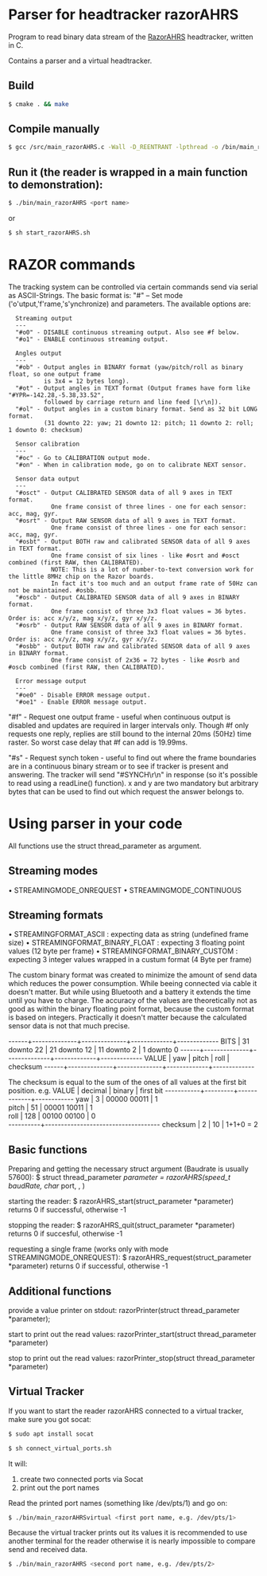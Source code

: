 Parser for headtracker razorAHRS
===

Program to read binary data stream of the [RazorAHRS](https://github.com/ptrbrtz/razor-9dof-ahrs) headtracker, written in C.

Contains a parser and a virtual headtracker.

Build
---

```bash
$ cmake . && make
```

Compile manually
---
```bash
$ gcc /src/main_razorAHRS.c -Wall -D_REENTRANT -lpthread -o /bin/main_razorAHRS
```

Run it (the reader is wrapped in a main function to demonstration):
---
```bash
$ ./bin/main_razorAHRS <port name> 
```

or

```bash
$ sh start_razorAHRS.sh
```

RAZOR commands
===
The tracking system can be controlled via certain commands send via serial as ASCII-Strings. The basic format is: "#<mode><params>" – Set mode ('o'utput,'f'rame,'s'ynchronize) and parameters. The available options are:

      Streaming output
      ---
      "#o0" - DISABLE continuous streaming output. Also see #f below.
      "#o1" - ENABLE continuous streaming output.

      Angles output
      ---
      "#ob" - Output angles in BINARY format (yaw/pitch/roll as binary float, so one output frame
              is 3x4 = 12 bytes long).
      "#ot" - Output angles in TEXT format (Output frames have form like "#YPR=-142.28,-5.38,33.52",
              followed by carriage return and line feed [\r\n]).
      "#ol" - Output angles in a custom binary format. Send as 32 bit LONG format.
              (31 downto 22: yaw; 21 downto 12: pitch; 11 downto 2: roll; 1 downto 0: checksum)

      Sensor calibration
      ---
      "#oc" - Go to CALIBRATION output mode.
      "#on" - When in calibration mode, go on to calibrate NEXT sensor.

      Sensor data output
      ---
      "#osct" - Output CALIBRATED SENSOR data of all 9 axes in TEXT format.
                One frame consist of three lines - one for each sensor: acc, mag, gyr.
      "#osrt" - Output RAW SENSOR data of all 9 axes in TEXT format.
                One frame consist of three lines - one for each sensor: acc, mag, gyr.
      "#osbt" - Output BOTH raw and calibrated SENSOR data of all 9 axes in TEXT format.
                One frame consist of six lines - like #osrt and #osct combined (first RAW, then CALIBRATED).
                NOTE: This is a lot of number-to-text conversion work for the little 8MHz chip on the Razor boards.
                In fact it's too much and an output frame rate of 50Hz can not be maintained. #osbb.
      "#oscb" - Output CALIBRATED SENSOR data of all 9 axes in BINARY format.
                One frame consist of three 3x3 float values = 36 bytes. Order is: acc x/y/z, mag x/y/z, gyr x/y/z.
      "#osrb" - Output RAW SENSOR data of all 9 axes in BINARY format.
                One frame consist of three 3x3 float values = 36 bytes. Order is: acc x/y/z, mag x/y/z, gyr x/y/z.
      "#osbb" - Output BOTH raw and calibrated SENSOR data of all 9 axes in BINARY format.
                One frame consist of 2x36 = 72 bytes - like #osrb and #oscb combined (first RAW, then CALIBRATED).

      Error message output
      ---
      "#oe0" - Disable ERROR message output.
      "#oe1" - Enable ERROR message output.


  "#f" - Request one output frame - useful when continuous output is disabled and updates are
         required in larger intervals only. Though #f only requests one reply, replies are still
         bound to the internal 20ms (50Hz) time raster. So worst case delay that #f can add is 19.99ms.


  "#s<xy>" - Request synch token - useful to find out where the frame boundaries are in a continuous
         binary stream or to see if tracker is present and answering. The tracker will send
         "#SYNCH<xy>\r\n" in response (so it's possible to read using a readLine() function).
         x and y are two mandatory but arbitrary bytes that can be used to find out which request
         the answer belongs to.



Using parser in your code
===

All functions use the struct thread_parameter as argument.


Streaming modes
---
• STREAMINGMODE_ONREQUEST
• STREAMINGMODE_CONTINUOUS


Streaming formats
---
• STREAMINGFORMAT_ASCII		: expecting data as string (undefined frame size)
• STREAMINGFORMAT_BINARY_FLOAT	: expecting 3 floating point values (12 byte per frame)
• STREAMINGFORMAT_BINARY_CUSTOM	: expecting 3 integer values wrapped in a custum format (4 Byte per frame)

The custom binary format was created to minimize the amount of send data which reduces the power consumption. While beeing connected via cable it doesn't matter. But while using Bluetooth and a battery it extends the time until you have to charge.
The accuracy of the values are theoretically not as good as within the binary floating point format, because the custom format is based on integers. Practically it doesn't matter because the calculated sensor data is not that much precise.

------+--------------+--------------+-------------+-------------
BITS  | 31 downto 22 | 21 downto 12 | 11 downto 2 | 1 downto 0
------+--------------+--------------+-------------+-------------
VALUE | yaw          | pitch        | roll        | checksum
------+--------------+--------------+-------------+-------------

The checksum is equal to the sum of the ones of all values at the first bit position.
e.g. 
      VALUE    | decimal | binary      | first bit 
    -----------+---------+-------------+------------
      yaw      |     3   | 00000 00011 |     1     
      pitch    |    51   | 00001 10011 |     1     
      roll     |   128   | 00100 00100 |     0     
     ----------+------------------------------------
      checksum |     2   |          10 | 1+1+0 = 2     


Basic functions
---
Preparing and getting the necessary struct argument (Baudrate is usually 57600):
	$ struct thread_parameter *parameter = razorAHRS(speed_t baudRate, char* port, <streaming mode>, <streaming format> )

starting the reader:
	$ razorAHRS_start(struct_parameter *parameter)
	returns 0 if successful, otherwise -1

stopping the reader:
	$ razorAHRS_quit(struct_parameter *parameter)
	returns 0 if succesful, otherwise -1

requesting a single frame (works only with mode STREAMINGMODE_ONREQUEST):
	$ razorAHRS_request(struct_parameter *parameter)
	returns 0 if successful, otherwise -1


Additional functions
---
provide a value printer on stdout:
	razorPrinter(struct thread_parameter *parameter);

start to print out the read values:
	razorPrinter_start(struct thread_parameter *parameter)

stop to print out the read values:
	razorPrinter_stop(struct thread_parameter *parameter)


Virtual Tracker
---

If you want to start the reader razorAHRS connected to a virtual tracker, make sure you got socat:
```bash
$ sudo apt install socat 
```

```bash
$ sh connect_virtual_ports.sh
```
It will:
1. create two connected ports via Socat
2. print out the port names

Read the printed port names (something like /dev/pts/1) and go on:
```bash
$ ./bin/main_razorAHRSvirtual <first port name, e.g. /dev/pts/1>
```

Because the virtual tracker prints out its values it is recommended to use another terminal for the reader otherwise it is nearly impossible to compare send and received data.
```bash
$ ./bin/main_razorAHRS <second port name, e.g. /dev/pts/2>
```
